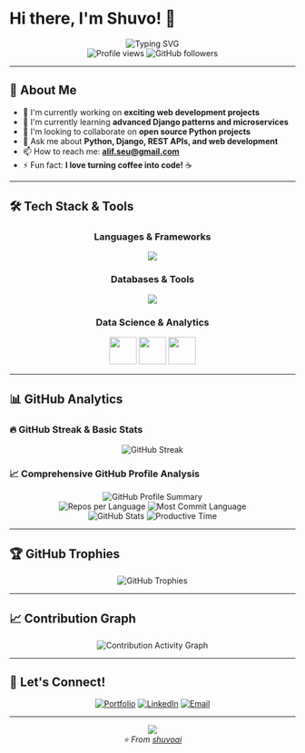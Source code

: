 # Hi there, I'm Shuvo! 👋

<div align="center">
  <img src="https://readme-typing-svg.herokuapp.com?font=Fira+Code&pause=1000&color=2E96F7&center=true&vCenter=true&width=435&lines=Full+Stack+Developer;Python+%26+Django+Enthusiast;Always+Learning+New+Things;Welcome+to+my+GitHub+Profile!" alt="Typing SVG" />
</div>

<div align="center">
  <img src="https://komarev.com/ghpvc/?username=shuvoai&label=Profile%20views&color=0e75b6&style=flat" alt="Profile views" />
  <img src="https://img.shields.io/github/followers/shuvoai?label=Followers&style=social" alt="GitHub followers" />
</div>

---

## 🚀 About Me

- 🔭 I'm currently working on **exciting web development projects**
- 🌱 I'm currently learning **advanced Django patterns and microservices**
- 👯 I'm looking to collaborate on **open source Python projects**
- 💬 Ask me about **Python, Django, REST APIs, and web development**
- 📫 How to reach me: **alif.seu@gmail.com**
- ⚡ Fun fact: **I love turning coffee into code!** ☕

---

## 🛠️ Tech Stack & Tools

<div align="center">

### **Languages & Frameworks**
<p>
  <img src="https://skillicons.dev/icons?i=python,django,flask,html,css,js,bootstrap" />
</p>

### **Databases & Tools**
<p>
  <img src="https://skillicons.dev/icons?i=postgresql,mysql,redis,docker,git,github,vscode" />
</p>

### **Data Science & Analytics**
<p>
  <img src="https://cdn.jsdelivr.net/gh/devicons/devicon@latest/icons/jupyter/jupyter-original.svg" width="48" height="48"/>
  <img src="https://cdn.jsdelivr.net/gh/devicons/devicon@latest/icons/matplotlib/matplotlib-original.svg" width="48" height="48"/>
  <img src="https://cdn.jsdelivr.net/gh/devicons/devicon@latest/icons/anaconda/anaconda-original.svg" width="48" height="48"/>
</p>

</div>

---

## 📊 GitHub Analytics

### 🔥 GitHub Streak & Basic Stats
<div align="center">
  <img src="https://github-readme-streak-stats.herokuapp.com/?user=shuvoai&theme=tokyonight" alt="GitHub Streak" />
</div>

### 📈 Comprehensive GitHub Profile Analysis
<div align="center">
  <img src="https://github-profile-summary-cards.vercel.app/api/cards/profile-details?username=shuvoai&theme=tokyonight" alt="GitHub Profile Summary"/>
</div>

<div align="center">
  <img src="https://github-profile-summary-cards.vercel.app/api/cards/repos-per-language?username=shuvoai&theme=tokyonight" alt="Repos per Language"/>
  <img src="https://github-profile-summary-cards.vercel.app/api/cards/most-commit-language?username=shuvoai&theme=tokyonight" alt="Most Commit Language"/>
</div>

<div align="center">
  <img src="https://github-profile-summary-cards.vercel.app/api/cards/stats?username=shuvoai&theme=tokyonight" alt="GitHub Stats"/>
  <img src="https://github-profile-summary-cards.vercel.app/api/cards/productive-time?username=shuvoai&theme=tokyonight&utcOffset=6" alt="Productive Time"/>
</div>

---

## 🏆 GitHub Trophies

<div align="center">
  <img src="https://github-profile-trophy.vercel.app/?username=shuvoai&theme=tokyonight&no-frame=false&no-bg=false&margin-w=4" alt="GitHub Trophies" />
</div>

---

## 📈 Contribution Graph

<div align="center">
  <img src="https://github-readme-activity-graph.vercel.app/graph?username=shuvoai&theme=tokyo-night&bg_color=1a1b27&color=628fdb&line=628fdb&point=ffffff&area=true&hide_border=true" alt="Contribution Activity Graph" />
</div>

---

## 🤝 Let's Connect!

<div align="center">
  
[![Portfolio](https://img.shields.io/badge/Portfolio-255E63?style=for-the-badge&logo=About.me&logoColor=white)](https://github.com/shuvoai)
[![LinkedIn](https://img.shields.io/badge/LinkedIn-0077B5?style=for-the-badge&logo=linkedin&logoColor=white)](https://linkedin.com/in/aliful-islam)
[![Email](https://img.shields.io/badge/Email-D14836?style=for-the-badge&logo=gmail&logoColor=white)](mailto:alif.seu@gmail.com)

</div>

---

<div align="center">
  <img src="https://capsule-render.vercel.app/api?type=waving&color=gradient&height=100&section=footer" />
</div>

<div align="center">
  <i>⭐️ From <a href="https://github.com/shuvoai">shuvoai</a></i>
</div>

